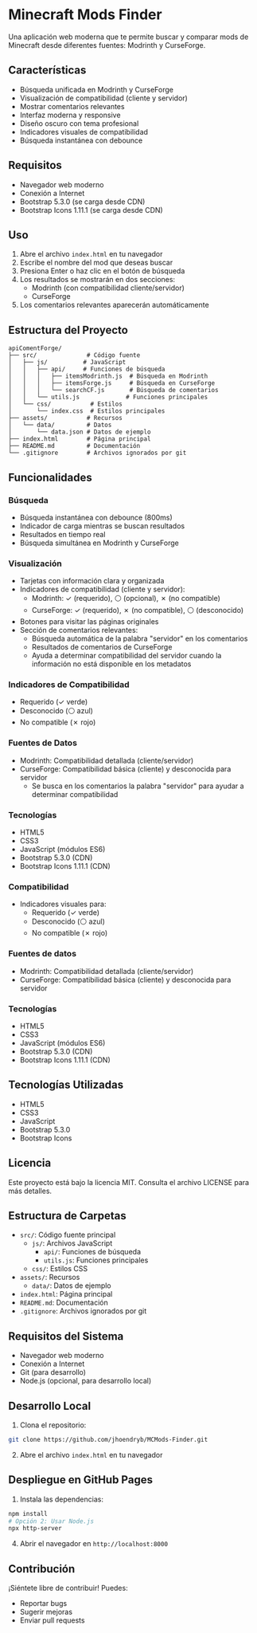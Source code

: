 # Minecraft Mods Finder

Una aplicación web moderna que te permite buscar y comparar mods de Minecraft desde diferentes fuentes: Modrinth y CurseForge.

## Características

- Búsqueda unificada en Modrinth y CurseForge
- Visualización de compatibilidad (cliente y servidor)
- Mostrar comentarios relevantes
- Interfaz moderna y responsive
- Diseño oscuro con tema profesional
- Indicadores visuales de compatibilidad
- Búsqueda instantánea con debounce

## Requisitos

- Navegador web moderno
- Conexión a Internet
- Bootstrap 5.3.0 (se carga desde CDN)
- Bootstrap Icons 1.11.1 (se carga desde CDN)

## **Uso**

1. Abre el archivo `index.html` en tu navegador
2. Escribe el nombre del mod que deseas buscar
3. Presiona Enter o haz clic en el botón de búsqueda
4. Los resultados se mostrarán en dos secciones:
   - Modrinth (con compatibilidad cliente/servidor)
   - CurseForge
5. Los comentarios relevantes aparecerán automáticamente

## Estructura del Proyecto

```
apiComentForge/
├── src/              # Código fuente
│   ├── js/          # JavaScript
│   │   ├── api/     # Funciones de búsqueda
│   │   │   ├── itemsModrinth.js  # Búsqueda en Modrinth
│   │   │   ├── itemsForge.js     # Búsqueda en CurseForge
│   │   │   └── searchCF.js       # Búsqueda de comentarios
│   │   └── utils.js             # Funciones principales
│   └── css/           # Estilos
│       └── index.css  # Estilos principales
├── assets/           # Recursos
│   └── data/         # Datos
│       └── data.json # Datos de ejemplo
├── index.html        # Página principal
├── README.md         # Documentación
└── .gitignore        # Archivos ignorados por git
```

## Funcionalidades

### Búsqueda
- Búsqueda instantánea con debounce (800ms)
- Indicador de carga mientras se buscan resultados
- Resultados en tiempo real
- Búsqueda simultánea en Modrinth y CurseForge

### Visualización
- Tarjetas con información clara y organizada
- Indicadores de compatibilidad (cliente y servidor):
  - Modrinth: ✓ (requerido), ⚪ (opcional), ✗ (no compatible)
  - CurseForge: ✓ (requerido), ✗ (no compatible), ⚪ (desconocido)
- Botones para visitar las páginas originales
- Sección de comentarios relevantes:
  - Búsqueda automática de la palabra "servidor" en los comentarios
  - Resultados de comentarios de CurseForge
  - Ayuda a determinar compatibilidad del servidor cuando la información no está disponible en los metadatos

### Indicadores de Compatibilidad
- Requerido (✓ verde)
- Desconocido (⚪ azul)
- No compatible (✗ rojo)

### Fuentes de Datos
- Modrinth: Compatibilidad detallada (cliente/servidor)
- CurseForge: Compatibilidad básica (cliente) y desconocida para servidor
  - Se busca en los comentarios la palabra "servidor" para ayudar a determinar compatibilidad

### Tecnologías
- HTML5
- CSS3
- JavaScript (módulos ES6)
- Bootstrap 5.3.0 (CDN)
- Bootstrap Icons 1.11.1 (CDN)

### Compatibilidad
- Indicadores visuales para:
  - Requerido (✓ verde)
  - Desconocido (⚪ azul)
  - No compatible (✗ rojo)

### Fuentes de datos
- Modrinth: Compatibilidad detallada (cliente/servidor)
- CurseForge: Compatibilidad básica (cliente) y desconocida para servidor

### Tecnologías
- HTML5
- CSS3
- JavaScript (módulos ES6)
- Bootstrap 5.3.0 (CDN)
- Bootstrap Icons 1.11.1 (CDN)

## Tecnologías Utilizadas

- HTML5
- CSS3
- JavaScript
- Bootstrap 5.3.0
- Bootstrap Icons

## Licencia

Este proyecto está bajo la licencia MIT. Consulta el archivo LICENSE para más detalles.

## Estructura de Carpetas

- `src/`: Código fuente principal
  - `js/`: Archivos JavaScript
    - `api/`: Funciones de búsqueda
    - `utils.js`: Funciones principales
  - `css/`: Estilos CSS
- `assets/`: Recursos
  - `data/`: Datos de ejemplo
- `index.html`: Página principal
- `README.md`: Documentación
- `.gitignore`: Archivos ignorados por git

## Requisitos del Sistema

- Navegador web moderno
- Conexión a Internet
- Git (para desarrollo)
- Node.js (opcional, para desarrollo local)

## Desarrollo Local

1. Clona el repositorio:
```bash
git clone https://github.com/jhoendryb/MCMods-Finder.git
```

2. Abre el archivo `index.html` en tu navegador

## Despliegue en GitHub Pages

1. Instala las dependencias:
```bash
npm install
# Opción 2: Usar Node.js
npx http-server
```

4. Abrir el navegador en `http://localhost:8000`

## Contribución

¡Siéntete libre de contribuir! Puedes:
- Reportar bugs
- Sugerir mejoras
- Enviar pull requests
